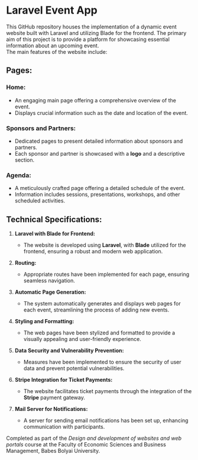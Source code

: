 # Laravel Event App

This GitHub repository houses the implementation of a dynamic event website built with Laravel and utilizing Blade for the frontend. The primary aim of this project is to provide a platform for showcasing essential information about an upcoming event.
<br>
The main features of the website include:
## Pages:

### Home:

- An engaging main page offering a comprehensive overview of the event.
- Displays crucial information such as the date and location of the event.

### Sponsors and Partners:

- Dedicated pages to present detailed information about sponsors and partners.
- Each sponsor and partner is showcased with a **logo** and a descriptive section.

### Agenda:

- A meticulously crafted page offering a detailed schedule of the event.
- Information includes sessions, presentations, workshops, and other scheduled activities.

## Technical Specifications:

1. **Laravel with Blade for Frontend:**
   - The website is developed using **Laravel**, with **Blade** utilized for the frontend, ensuring a robust and modern web application.

2. **Routing:**
   - Appropriate routes have been implemented for each page, ensuring seamless navigation.

3. **Automatic Page Generation:**
   - The system automatically generates and displays web pages for each event, streamlining the process of adding new events.

4. **Styling and Formatting:**
   - The web pages have been stylized and formatted to provide a visually appealing and user-friendly experience.

5. **Data Security and Vulnerability Prevention:**
   - Measures have been implemented to ensure the security of user data and prevent potential vulnerabilities.

6. **Stripe Integration for Ticket Payments:**
   - The website facilitates ticket payments through the integration of the **Stripe** payment gateway.

7. **Mail Server for Notifications:**
   - A server for sending email notifications has been set up, enhancing communication with participants.

Completed as part of the _Design and development of websites and web portals_ course at the Faculty of Economic Sciences and Business Management, Babes Bolyai University.



